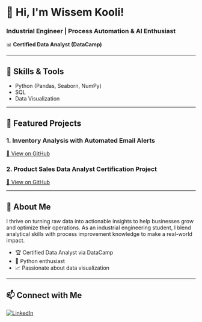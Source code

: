 # 👋 Hi, I'm Wissem Kooli!
### Industrial Engineer | Process Automation & AI Enthusiast
📊 **Certified Data Analyst (DataCamp)**

---

## 🚀 Skills & Tools
- Python (Pandas, Seaborn, NumPy)
- SQL
- Data Visualization

---

## 📂 Featured Projects

### 1. Inventory Analysis with Automated Email Alerts
[🔗 View on GitHub](https://github.com/wissemkooli/inventory_analysis_with_automated_email_alerts)

### 2. Product Sales Data Analyst Certification Project
[🔗 View on GitHub](https://github.com/wissemkooli/Certification-Data-Analyst-Product-Sales)

---

## 🌟 About Me

I thrive on turning raw data into actionable insights to help businesses grow and optimize their operations. As an industrial engineering student, I blend analytical skills with process improvement knowledge to make a real-world impact.

- 🏆 Certified Data Analyst via DataCamp
- 🐍 Python enthusiast
- 📈 Passionate about data visualization

---

## 📫 Connect with Me
[![LinkedIn](https://img.shields.io/badge/LinkedIn-blue?logo=linkedin)](https://www.linkedin.com/in/wissem-kooli-b39271380/)

